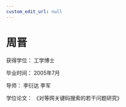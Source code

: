 ```yaml
---
custom_edit_url: null
---
```


# 周晋

获得学位： 工学博士

毕业时间： 2005年7月

导师： 李衍达  李军

学位论文： 《对等网关键码搜索的若干问题研究》
